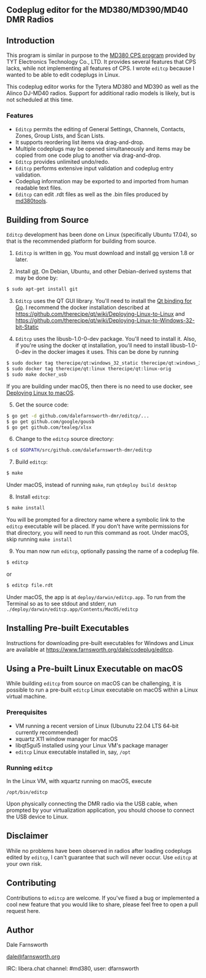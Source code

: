 ## Codeplug editor for the MD380/MD390/MD40 DMR Radios

## Introduction
This program is similar in purpose to the [MD380 CPS program](
http://www.tyt888.com/?mod=download) provided by TYT Electronics
Technology Co., LTD.  It provides several features that CPS lacks,
while not implementing all features of CPS.
I wrote `editcp` because I wanted to be able to edit codeplugs in Linux.

This codeplug editor works for the Tytera MD380 and MD390 as well as the
Alinco DJ-MD40 radios.  Support for additional radio models is likely,
but is not scheduled at this time.

### Features
* `Editcp` permits the editing of General Settings, Channels, Contacts, Zones,
Group Lists, and Scan Lists.
* It supports reordering list items via drag-and-drop.
* Multiple codeplugs may be opened simultaneously and
items may be copied from one code plug to another via drag-and-drop.
* `Editcp` provides unlimited undo/redo.
* `Editcp` performs extensive input validation and codeplug entry validation.
* Codeplug information may be exported to and imported from human readable
text files.
* `Editcp` can edit .rdt files as well as the .bin files produced
by [md380tools](https://github.com/travisgoodspeed/md380tools).

## Building from Source
`Editcp` development has been done on Linux (specifically Ubuntu 17.04),
so that is the recommended platform for building from source.

1. `Editcp` is written in [go](https://golang.org/).  You must download
and install [go](https://golang.org/dl/) version 1.8 or later.

2. Install [git](https://git-scm.com/). On Debian, Ubuntu, and other
Debian-derived systems that may be done by:

```bash
$ sudo apt-get install git
```

3. `Editcp` uses the QT GUI library. You'll need to install
the [Qt binding for Go](https://github.com/therecipe/qt). I recommend
the docker installation described at
https://github.com/therecipe/qt/wiki/Deploying-Linux-to-Linux
and
https://github.com/therecipe/qt/wiki/Deploying-Linux-to-Windows-32-bit-Static

4. `Editcp` uses the libusb-1.0-0-dev package. You'll need to install it.
Also, if you're using the docker qt installation, you'll need to install
libusb-1.0-0-dev in the docker images it uses. This can be done by running
```bash
$ sudo docker tag therecipe/qt:windows_32_static therecipe/qt:windows_32_static-orig
$ sudo docker tag therecipe/qt:linux therecipe/qt:linux-orig
$ sudo make docker_usb
```
If you are building under macOS, then there is no need to use docker,
see
[Deploying Linux to macOS](https://github.com/therecipe/qt/wiki/Deploying-Linux-to-macOS).

5. Get the source code:
```bash
$ go get -d github.com/dalefarnsworth-dmr/editcp/...
$ go get github.com/google/gousb
$ go get github.com/tealeg/xlsx
```

6. Change to the `editcp` source directory:
```bash
$ cd $GOPATH/src/github.com/dalefarnsworth-dmr/editcp
```

7. Build `editcp`:
```bash
$ make
```
Under macOS, instead of running `make`, run `qtdeploy build desktop`

8. Install `editcp`:
```bash
$ make install
```
You will be prompted for a directory name where a symbolic link to
the `editcp` executable will be placed. If you don't have write permissions
for that directory, you will need to run this command as root.
Under macOS, skip running `make install`

9. You man now run `editcp`, optionally passing the name of a codeplug file.
```bash
$ editcp
```
or
```bash
$ editcp file.rdt
```
Under macOS, the app is at `deploy/darwin/editcp.app`.  To run from
the Terminal so as to see stdout and stderr, run
`./deploy/darwin/editcp.app/Contents/MacOS/editcp`

## Installing Pre-built Executables
Instructions for downloading pre-built executables for Windows and Linux are
available at https://www.farnsworth.org/dale/codeplug/editcp.

## Using a Pre-built Linux Executable on macOS

While building `editcp` from source on macOS can be challenging, it is possible to run a pre-built `editcp` Linux executable on macOS within a Linux virtual machine.

### Prerequisites

- VM running a recent version of Linux (Ubunutu 22.04 LTS 64-bit currently recommended)
- xquartz X11 window manager for macOS
- libqt5gui5 installed using your Linux VM's package manager
- `editcp` Linux executable installed in, say, `/opt`

### Running `editcp`

In the Linux VM, with xquartz running on macOS, execute

```
/opt/bin/editcp
```

Upon physically connecting the DMR radio via the USB cable, when prompted by your virtualization application, you should choose to connect the USB device to Linux.

## Disclaimer
While
no problems have been observed in radios after loading codeplugs edited by
`editcp`, I can't guarantee that such will never occur. Use `editcp` at
your own risk.

## Contributing
Contributions to `editcp` are welcome. If you've fixed a bug or implemented
a cool new feature that you would like to share, please feel free to open
a pull request here.

## Author
Dale Farnsworth

<dale@farnsworth.org>

IRC: libera.chat channel: #md380, user: dfarnsworth
